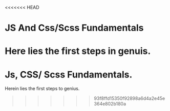 <<<<<<< HEAD
# JS And Css/Scss Fundamentals

Here lies the first steps in genuis.
=======
# Js, CSS/ Scss Fundamentals.

Herein lies the first steps to genius.
>>>>>>> 93f8ffd15350f92898a6d4a2e45e364e802b180a
